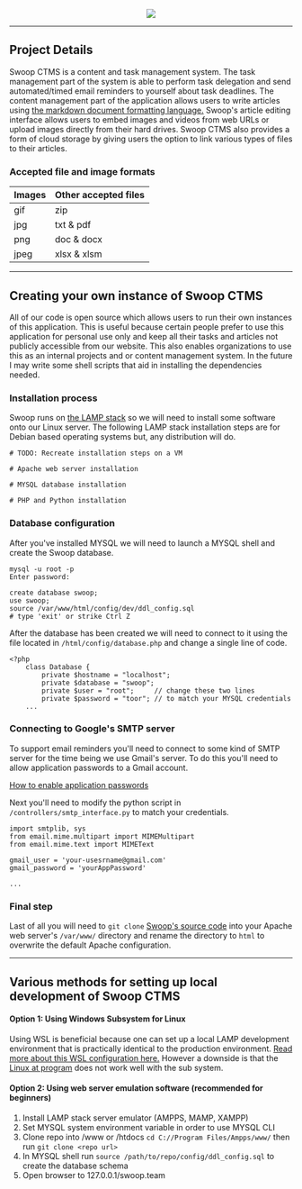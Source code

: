 <p align="center">
  <img src="https://github.com/colinsather/Swoop.Team/master/static/logo.png">
</p>

___
## Project Details
Swoop CTMS is a content and task management system. The task management part of the system is able to perform task delegation and send automated/timed email reminders to yourself about task deadlines. The content management part of the application allows users to write articles using [the markdown document formatting language.](https://www.markdownguide.org/cheat-sheet/) Swoop's article editing interface allows users to embed images and videos from web URLs or upload images directly from their hard drives. Swoop CTMS also provides a form of cloud storage by giving users the option to link various types of files to their articles.

### Accepted file and image formats
| Images | Other accepted files |
| ------ | ----------- |
| gif    | zip         |
| jpg    | txt & pdf       |
| png    | doc & docx   |
| jpeg   | xlsx & xlsm   |

___
## Creating your own instance of Swoop CTMS
All of our code is open source which allows users to run their own instances of this application. This is useful because certain people prefer to use this application for personal use only and keep all their tasks and articles not publicly accessible from our website. This also enables organizations to use this as an internal projects and or content management system. In the future I may write some shell scripts that aid in installing the dependencies needed.

### Installation process
Swoop runs on [the LAMP stack](https://en.wikipedia.org/wiki/LAMP_%28software_bundle%29) so we will need to install some software onto our Linux server. The following LAMP stack installation steps are for Debian based operating systems but, any distribution will do.
```
# TODO: Recreate installation steps on a VM

# Apache web server installation

# MYSQL database installation

# PHP and Python installation
```

### Database configuration
After you've installed MYSQL we will need to launch a MYSQL shell and create the Swoop database.
```
mysql -u root -p
Enter password: 

create database swoop;
use swoop;
source /var/www/html/config/dev/ddl_config.sql
# type 'exit' or strike Ctrl Z
```
After the database has been created we will need to connect to it using the file located in `/html/config/database.php` and change a single line of code.

```
<?php
    class Database {
        private $hostname = "localhost";
        private $database = "swoop";
        private $user = "root";     // change these two lines
        private $password = "toor"; // to match your MYSQL credentials
    ...
```

### Connecting to Google's SMTP server
To support email reminders you'll need to connect to some kind of SMTP server for the time being we use Gmail's server. To do this you'll need to allow application passwords to a Gmail account. 

[How to enable application passwords](google.com)

Next you'll need to modify the python script in `/controllers/smtp_interface.py` to match your credentials.
```
import smtplib, sys
from email.mime.multipart import MIMEMultipart
from email.mime.text import MIMEText

gmail_user = 'your-usesrname@gmail.com'
gmail_password = 'yourAppPassword'

...
```

### Final step
Last of all you will need to `git clone` [Swoop's source code](https://github.com/ColinSather/Swoop.Team) into your Apache web server's `/var/www/` directory and rename the directory to `html` to overwrite the default Apache configuration.
___
## Various methods for setting up local development of Swoop CTMS
#### Option 1: Using Windows Subsystem for Linux
Using WSL is beneficial because one can set up a local LAMP development environment that is practically identical to the production environment. [Read more about this WSL configuration here.](https://syllasource.com/wsl-lamp-stack-for-local-development.html) However a downside is that the [Linux at program](https://www.computerhope.com/unix/uat.htm#:~:text=The%20at%20command%20schedules%20a,scheduled%20time%20as%20the%20option.) does not work well with the sub system.

#### Option 2: Using web server emulation software (recommended for beginners)
1. Install LAMP stack server emulator (AMPPS, MAMP, XAMPP)
2. Set MYSQL system environment variable in order to use MYSQL CLI
3. Clone repo into /www or /htdocs `cd C://Program Files/Ampps/www/` then run `git clone <repo url>`
4. In MYSQL shell run `source /path/to/repo/config/ddl_config.sql` to create the database schema
5. Open browser to 127.0.0.1/swoop.team
